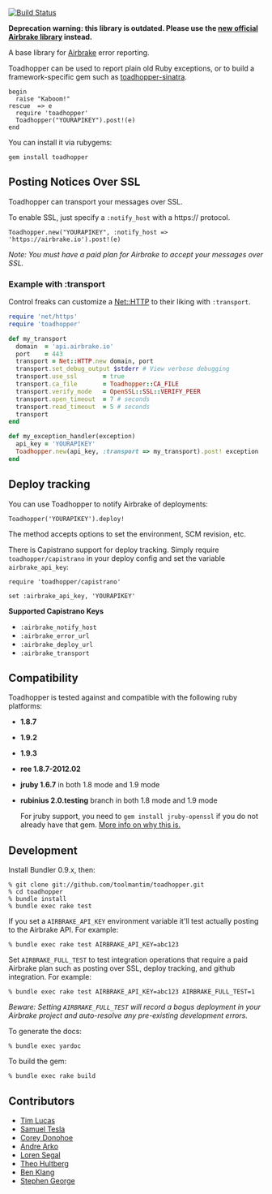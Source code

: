 [![Build Status](https://secure.travis-ci.org/toolmantim/toadhopper.png)](http://travis-ci.org/toolmantim/toadhopper)

**Deprecation warning: this library is outdated. Please use the
[new official Airbrake library](https://github.com/airbrake/airbrake) instead.**

A base library for [Airbrake](http://www.airbrake.io/) error reporting.

Toadhopper can be used to report plain old Ruby exceptions, or to build a framework-specific gem such as [toadhopper-sinatra](http://github.com/toolmantim/toadhopper-sinatra).

    begin
      raise "Kaboom!"
    rescue  => e
      require 'toadhopper'
      Toadhopper("YOURAPIKEY").post!(e)
    end

You can install it via rubygems:

    gem install toadhopper

## Posting Notices Over SSL

Toadhopper can transport your messages over SSL.

To enable SSL, just specify a `:notify_host` with a https:// protocol.

    Toadhopper.new("YOURAPIKEY", :notify_host => 'https://airbrake.io').post!(e)

_Note: You must have a paid plan for Airbrake to accept your messages over SSL._

### Example with :transport

Control freaks can customize a [Net::HTTP](http://ruby-doc.org/stdlib/libdoc/net/http/rdoc/Net/HTTP.html) to their liking with `:transport`.

```ruby
require 'net/https'
require 'toadhopper'

def my_transport
  domain  = 'api.airbrake.io'
  port    = 443
  transport = Net::HTTP.new domain, port
  transport.set_debug_output $stderr # View verbose debugging
  transport.use_ssl       = true
  transport.ca_file       = Toadhopper::CA_FILE
  transport.verify_mode   = OpenSSL::SSL::VERIFY_PEER
  transport.open_timeout  = 7 # seconds
  transport.read_timeout  = 5 # seconds
  transport
end

def my_exception_handler(exception)
  api_key = 'YOURAPIKEY'
  Toadhopper.new(api_key, :transport => my_transport).post! exception
end
```

## Deploy tracking

You can use Toadhopper to notify Airbrake of deployments:

    Toadhopper('YOURAPIKEY').deploy!

The method accepts options to set the environment, SCM revision, etc.

There is Capistrano support for deploy tracking. Simply require `toadhopper/capistrano` in your deploy config and set the variable `airbrake_api_key`:

    require 'toadhopper/capistrano'

    set :airbrake_api_key, 'YOURAPIKEY'

**Supported Capistrano Keys**
  * `:airbrake_notify_host`
  * `:airbrake_error_url`
  * `:airbrake_deploy_url`
  * `:airbrake_transport`

## Compatibility

Toadhopper is tested against and compatible with the following ruby platforms:

  * **1.8.7**
  * **1.9.2**
  * **1.9.3**
  * **ree 1.8.7-2012.02**
  * **jruby 1.6.7** in both 1.8 mode and 1.9 mode
  * **rubinius 2.0.testing** branch in both 1.8 mode and 1.9 mode

    For jruby support, you need to `gem install jruby-openssl` if you do not already have that gem.
    [More info on why this is.](http://blog.mattwynne.net/2011/04/26/targeting-multiple-platforms-jruby-etc-with-a-rubygems-gemspec/)

## Development

Install Bundler 0.9.x, then:

    % git clone git://github.com/toolmantim/toadhopper.git
    % cd toadhopper
    % bundle install
    % bundle exec rake test

If you set a `AIRBRAKE_API_KEY` environment variable it'll test actually posting to the Airbrake API. For example:

    % bundle exec rake test AIRBRAKE_API_KEY=abc123

Set `AIRBRAKE_FULL_TEST` to test integration operations that require a paid Airbrake plan such as posting over SSL, deploy tracking, and github integration.  For example:

    % bundle exec rake test AIRBRAKE_API_KEY=abc123 AIRBRAKE_FULL_TEST=1

_Beware: Setting `AIRBRAKE_FULL_TEST` will record a bogus deployment in your Airbrake project and auto-resolve any pre-existing development errors._

To generate the docs:

    % bundle exec yardoc

To build the gem:

    % bundle exec rake build

## Contributors

* [Tim Lucas](http://github.com/toolmantim)
* [Samuel Tesla](http://github.com/stesla)
* [Corey Donohoe](http://github.com/atmos)
* [Andre Arko](http://github.com/indirect)
* [Loren Segal](http://github.com/lsegal)
* [Theo Hultberg](http://github.com/iconara)
* [Ben Klang](http://github.com/bklang)
* [Stephen George](https://github.com/sfgeorge)
